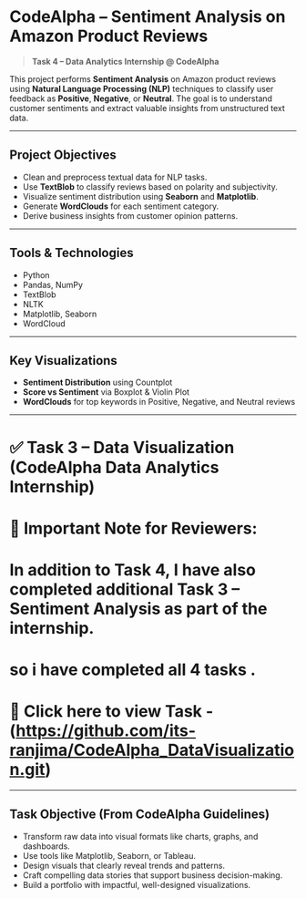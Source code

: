 # CodeAlpha – Sentiment Analysis on Amazon Product Reviews 

> **Task 4 – Data Analytics Internship @ CodeAlpha**

This project performs **Sentiment Analysis** on Amazon product reviews using **Natural Language Processing (NLP)** techniques to classify user feedback as **Positive**, **Negative**, or **Neutral**. The goal is to understand customer sentiments and extract valuable insights from unstructured text data.

---

##  Project Objectives

- Clean and preprocess textual data for NLP tasks.
- Use **TextBlob** to classify reviews based on polarity and subjectivity.
- Visualize sentiment distribution using **Seaborn** and **Matplotlib**.
- Generate **WordClouds** for each sentiment category.
- Derive business insights from customer opinion patterns.

---


##  Tools & Technologies

- Python
- Pandas, NumPy
- TextBlob
- NLTK
- Matplotlib, Seaborn
- WordCloud

---

##  Key Visualizations

- **Sentiment Distribution** using Countplot  
- **Score vs Sentiment** via Boxplot & Violin Plot  
- **WordClouds** for top keywords in Positive, Negative, and Neutral reviews

---

# ✅ Task 3 – Data Visualization (CodeAlpha Data Analytics Internship)

# 📌 Important Note for Reviewers: 
# In addition to Task 4, I have also completed additional **Task 3 – Sentiment Analysis** as part of the internship.
# so i have completed all 4 tasks .
# 🔗 Click here to view Task - (https://github.com/its-ranjima/CodeAlpha_DataVisualization.git)

---

## Task Objective (From CodeAlpha Guidelines)
- Transform raw data into visual formats like charts, graphs, and dashboards.
- Use tools like Matplotlib, Seaborn, or Tableau.
- Design visuals that clearly reveal trends and patterns.
- Craft compelling data stories that support business decision-making.
- Build a portfolio with impactful, well-designed visualizations.
